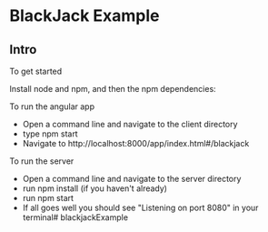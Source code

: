 BlackJack Example
======

## Intro

To get started

Install node and npm, and then the npm dependencies:


To run the angular app

* Open a command line and navigate to the client directory
* type npm start
* Navigate to http://localhost:8000/app/index.html#/blackjack

To run the server
* Open a command line and navigate to the server directory
* run npm install (if you haven't already)
* run npm start
* If all goes well you should see "Listening on port 8080" in your terminal# blackjackExample
